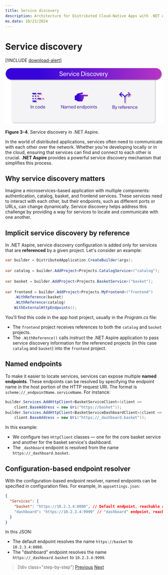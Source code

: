 ```yaml
---
title: Service discovery
description: Architecture for Distributed Cloud-Native Apps with .NET Aspire & Containers | Service discovery
ms.date: 10/23/2024
---
```


# Service discovery

[!INCLUDE [download-alert](../includes/download-alert.md)]

![A diagram showing some aspects of .NET Aspire service discovery.](media/service-discovery.png)

**Figure 3-4**. Service discovery in .NET Aspire.

In the world of distributed applications, services often need to communicate with each other over the network. Whether you're developing locally or in the cloud, ensuring that services can find and connect to each other is crucial. **.NET Aspire** provides a powerful service discovery mechanism that simplifies this process.

## Why service discovery matters

Imagine a microservices-based application with multiple components: authentication, catalog, basket, and frontend services. These services need to interact with each other, but their endpoints, such as different ports or URLs, can change dynamically. Service discovery helps address this challenge by providing a way for services to locate and communicate with one another.

## Implicit service discovery by reference

In .NET Aspire, service discovery configuration is added only for services that are **referenced** by a given project. Let's consider an example:

```csharp
var builder = DistributedApplication.CreateBuilder(args);

var catalog = builder.AddProject<Projects.CatalogService>("catalog");

var basket = builder.AddProject<Projects.BasketService>("basket");

var frontend = builder.AddProject<Projects.MyFrontend>("frontend")
    .WithReference(basket)
    .WithReference(catalog)
    WithExternalHttpEndpoints();
```

You'll find this code in the app host project, usually in the _Program.cs_ file:

- The `frontend` project receives references to both the `catalog` and `basket` projects.
- The `.WithReference()` calls instruct the .NET Aspire application to pass service discovery information for the referenced projects (in this case `catalog` and `basket`) into the `frontend` project.

## Named endpoints

To make it easier to locate services, services can expose multiple **named endpoints**. These endpoints can be resolved by specifying the endpoint name in the host portion of the HTTP request URI. The format is `scheme://_endpointName.serviceName`. For instance:

```csharp
builder.Services.AddHttpClient<BasketServiceClient>(client =>
    client.BaseAddress = new Uri("https://basket"));
builder.Services.AddHttpClient<BasketServiceDashboardClient>(client =>
    client.BaseAddress = new Uri("https://_dashboard.basket"));
```

In this example:

- We configure two `HttpClient` classes — one for the core basket service and another for the basket service's dashboard.
- The `_dashboard` endpoint is resolved from the name `https://_dashboard.basket`.

## Configuration-based endpoint resolver

With the configuration-based endpoint resolver, named endpoints can be specified in configuration files. For example, in `appsettings.json`:

```json
{
  "Services": {
    "basket": "https://10.2.3.4:8080", // Default endpoint, reachable at https://basket
    "dashboard": "https://10.2.3.4:9999" // "dashboard" endpoint, reachable at https://_dashboard.basket
  }
}
```

In this JSON:

- The default endpoint resolves the name `https://basket` to `10.2.3.4:8080`.
- The "dashboard" endpoint resolves the name `https://_dashboard.basket` to `10.2.3.4:9999`.

>[!div class="step-by-step"]
>[Previous](orchestration.md)
>[Next](integrations.md)
